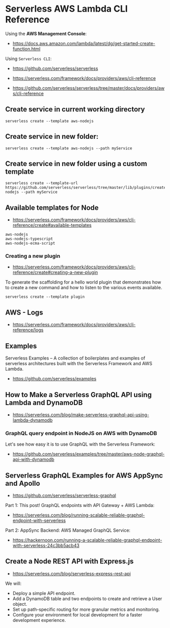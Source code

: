 # Serverless AWS Lambda CLI Reference

Using the **AWS Management Console**:

- https://docs.aws.amazon.com/lambda/latest/dg/get-started-create-function.html

Using `Serverless CLI`:

- https://github.com/serverless/serverless

- https://serverless.com/framework/docs/providers/aws/cli-reference

- https://github.com/serverless/serverless/tree/master/docs/providers/aws/cli-reference

## Create service in current working directory

```
serverless create --template aws-nodejs
```

## Create service in new folder:

```
serverless create --template aws-nodejs --path myService
```

## Create service in new folder using a custom template

```
serverless create --template-url https://github.com/serverless/serverless/tree/master/lib/plugins/create/templates/aws-nodejs --path myService
```

## Available templates for Node

- https://serverless.com/framework/docs/providers/aws/cli-reference/create#available-templates

```
aws-nodejs
aws-nodejs-typescript
aws-nodejs-ecma-script
```

### Creating a new plugin

- https://serverless.com/framework/docs/providers/aws/cli-reference/create#creating-a-new-plugin

To generate the scaffolding for a hello world plugin that demonstrates how to create a new command and how to listen to the various events available.

```
serverless create --template plugin
```

## AWS - Logs

- https://serverless.com/framework/docs/providers/aws/cli-reference/logs

## Examples

Serverless Examples – A collection of boilerplates and examples of serverless architectures built with the Serverless Framework and AWS Lambda.

- https://github.com/serverless/examples

## How to Make a Serverless GraphQL API using Lambda and DynamoDB

- https://serverless.com/blog/make-serverless-graphql-api-using-lambda-dynamodb

### GraphQL query endpoint in NodeJS on AWS with DynamoDB

Let's see how easy it is to use GraphQL with the Serverless Framework:

- https://github.com/serverless/examples/tree/master/aws-node-graphql-api-with-dynamodb

## Serverless GraphQL Examples for AWS AppSync and Apollo

- https://github.com/serverless/serverless-graphql

Part 1: This post! GraphQL endpoints with API Gateway + AWS Lambda:

- https://serverless.com/blog/running-scalable-reliable-graphql-endpoint-with-serverless

Part 2: AppSync Backend: AWS Managed GraphQL Service:

- https://hackernoon.com/running-a-scalable-reliable-graphql-endpoint-with-serverless-24c3bb5acb43

## Create a Node REST API with Express.js

- https://serverless.com/blog/serverless-express-rest-api

We will:

- Deploy a simple API endpoint.
- Add a DynamoDB table and two endpoints to create and retrieve a User object.
- Set up path-specific routing for more granular metrics and monitoring.
- Configure your environment for local development for a faster development experience.